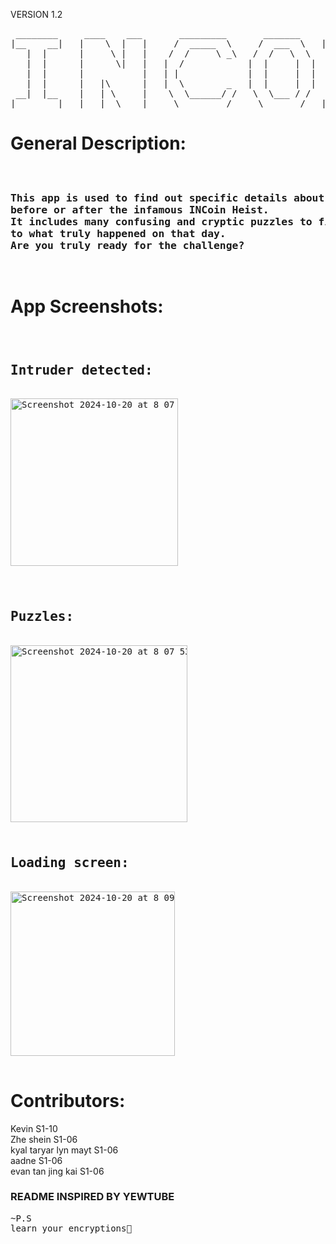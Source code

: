 VERSION 1.2       
<pre>
 ________     ____    ___       _________       _______     _________     ____    ___
|__    __|   |    \  |   |     /  _____  \     /  ___  \   |__    __|    |    \  |   |
   |  |      |     \ |   |    /  /     \ _\   /  /   \  \     |  |       |     \ |   |
   |  |      |      \|   |   |  /            |  |     |  |    |  |       |      \|   |
   |  |      |           |   | |             |  |     |  |    |  |       |           |
   |  |      |   |\      |   |  \        _   |  |     |  |    |  |       |   |\      |
 __|  |__    |   | \     |    \  \______/ /   \  \___ / /   --    --     |   | \     |
|________|   |___|  \____|     \_________/     \_______/   |________|    |___|  \____|
</pre>


 <h1> 
   General Description:
 </h1>

<pre>
<h3>
This app is used to find out specific details about what happened during,
before or after the infamous INCoin Heist.
It includes many confusing and cryptic puzzles to find answers
to what truly happened on that day.
Are you truly ready for the challenge?
</h3>
</pre>

<h1>
  App Screenshots:
</h1>

<pre>
<h2>
Intruder detected:
</h2>
<img width="268" alt="Screenshot 2024-10-20 at 8 07 08 PM" src="https://github.com/user-attachments/assets/64564c62-289d-4d2a-897e-baf41fb7ff28">

<h2>
Puzzles:
</h2>
<img width="283" alt="Screenshot 2024-10-20 at 8 07 53 PM" src="https://github.com/user-attachments/assets/c20449e8-12ab-4245-8d84-205e78b9c8f6">
<h2>
Loading screen:
</h2>
<img width="263" alt="Screenshot 2024-10-20 at 8 09 02 PM" src="https://github.com/user-attachments/assets/804ec24e-9007-4d75-aec1-585f509c2cb7">

</pre>

<h1>
  Contributors:
</h1>

Kevin S1-10     
Zhe shein S1-06     
kyal taryar lyn mayt S1-06     
aadne S1-06     
evan tan jing kai S1-06    

<h3>
  README INSPIRED BY YEWTUBE
</h3>

<pre>
~P.S
learn your encryptions🤑
</pre>

